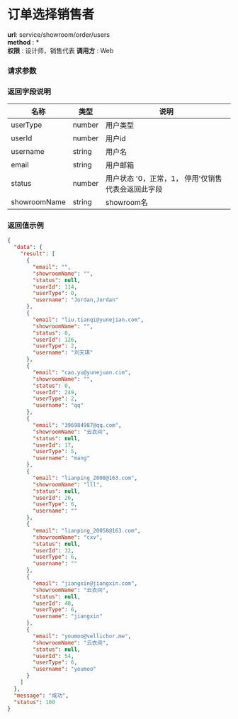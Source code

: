 订单选择销售者
=======

**url**: service/showroom/order/users  
**method** : *  
**权限** : 设计师，销售代表
**调用方** : Web

### 请求参数




### 返回字段说明

|   名称   |  类型  |   说明   |
|----------|--------|----------|
| userType | number | 用户类型 |
| userId   | number | 用户id   |
| username | string | 用户名   |
| email    | string | 用户邮箱   |
| status   | number | 用户状态  '0，正常，1， 停用'仅销售代表会返回此字段|
| showroomName|string | showroom名|

### 返回值示例

```json
{
  "data": {
    "result": [
      {
        "email": "",
        "showroomName": "",
        "status": null,
        "userId": 114,
        "userType": 0,
        "username": "Jordan,Jordan"
      },
      {
        "email": "liu.tianqi@yunejian.com",
        "showroomName": "",
        "status": 0,
        "userId": 126,
        "userType": 2,
        "username": "刘天琪"
      },
      {
        "email": "cao.yu@yunejuan.cim",
        "showroomName": "",
        "status": 0,
        "userId": 249,
        "userType": 2,
        "username": "qq"
      },
      {
        "email": "396984987@qq.com",
        "showroomName": "云衣间",
        "status": null,
        "userId": 17,
        "userType": 5,
        "username": "mang"
      },
      {
        "email": "lianping_2008@163.com",
        "showroomName": "lll",
        "status": null,
        "userId": 26,
        "userType": 6,
        "username": ""
      },
      {
        "email": "lianping_20058@163.com",
        "showroomName": "cxv",
        "status": null,
        "userId": 32,
        "userType": 6,
        "username": ""
      },
      {
        "email": "jiangxin@jiangxin.com",
        "showroomName": "云衣间",
        "status": null,
        "userId": 48,
        "userType": 6,
        "username": "jiangxin"
      },
      {
        "email": "youmoo@vellichor.me",
        "showroomName": "云衣间",
        "status": null,
        "userId": 54,
        "userType": 6,
        "username": "youmoo"
      }
    ]
  },
  "message": "成功",
  "status": 100
}
```